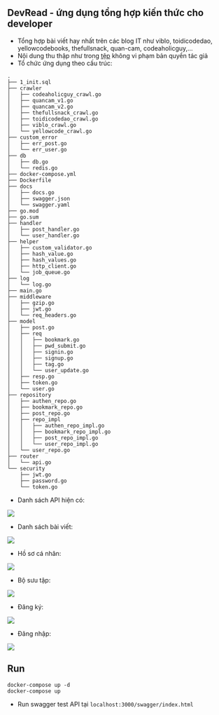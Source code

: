 ## DevRead - ứng dụng tổng hợp kiến thức cho developer
- Tổng hợp bài viết hay nhất trên các blog IT như viblo, toidicodedao, yellowcodebooks, thefullsnack, quan-cam, codeaholicguy,...
- Nội dung thu thập như trong [tệp](https://github.com/dactoankmapydev/devread/blob/master/huong_dan/posts.csv) không vi phạm bản quyền tác giả
- Tổ chức ứng dụng theo cấu trúc:
```
.
├── 1_init.sql
├── crawler
│   ├── codeaholicguy_crawl.go
│   ├── quancam_v1.go
│   ├── quancam_v2.go
│   ├── thefullsnack_crawl.go
│   ├── toidicodedao_crawl.go
│   ├── viblo_crawl.go
│   └── yellowcode_crawl.go
├── custom_error
│   ├── err_post.go
│   └── err_user.go
├── db
│   ├── db.go
│   └── redis.go
├── docker-compose.yml
├── Dockerfile
├── docs
│   ├── docs.go
│   ├── swagger.json
│   └── swagger.yaml
├── go.mod
├── go.sum
├── handler
│   ├── post_handler.go
│   └── user_handler.go
├── helper
│   ├── custom_validator.go
│   ├── hash_value.go
│   ├── hash_values.go
│   ├── http_client.go
│   └── job_queue.go
├── log
│   └── log.go
├── main.go
├── middleware
│   ├── gzip.go
│   ├── jwt.go
│   └── req_headers.go
├── model
│   ├── post.go
│   ├── req
│   │   ├── bookmark.go
│   │   ├── pwd_submit.go
│   │   ├── signin.go
│   │   ├── signup.go
│   │   ├── tag.go
│   │   └── user_update.go
│   ├── resp.go
│   ├── token.go
│   └── user.go
├── repository
│   ├── authen_repo.go
│   ├── bookmark_repo.go
│   ├── post_repo.go
│   ├── repo_impl
│   │   ├── authen_repo_impl.go
│   │   ├── bookmark_repo_impl.go
│   │   ├── post_repo_impl.go
│   │   └── user_repo_impl.go
│   └── user_repo.go
├── router
│   └── api.go
└── security
    ├── jwt.go
    ├── password.go
    └── token.go
```

- Danh sách API hiện có:

![](https://github.com/dactoankmapydev/devread/blob/master/huong_dan/api.png)

- Danh sách bài viết:

![](https://github.com/dactoankmapydev/devread/blob/master/huong_dan/posts.jpg)

- Hồ sơ cá nhân:

![](https://github.com/dactoankmapydev/devread/blob/master/huong_dan/profile.jpg)

- Bộ sưu tập:

![](https://github.com/dactoankmapydev/devread/blob/master/huong_dan/collection.jpg)

- Đăng ký:

![](https://github.com/dactoankmapydev/devread/blob/master/huong_dan/signup.jpg)

- Đăng nhập:

![](https://github.com/dactoankmapydev/devread/blob/master/huong_dan/signin.jpg)

## Run
```
docker-compose up -d
docker-compose up
```

- Run swagger test API tại ```localhost:3000/swagger/index.html```
